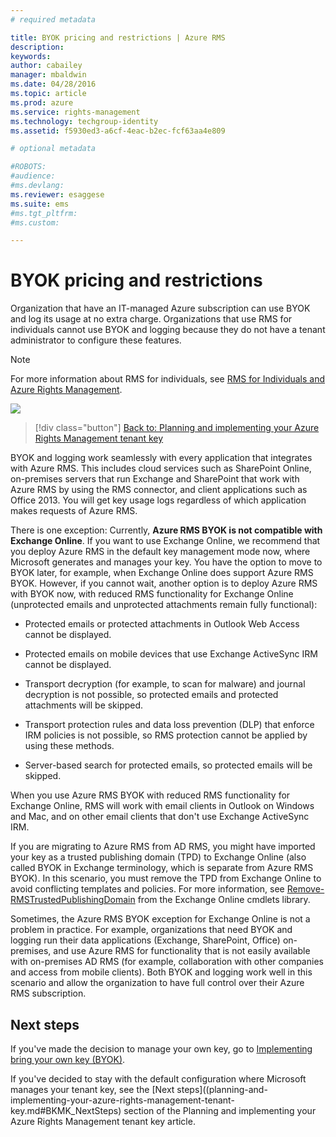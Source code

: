 ```yaml
---
# required metadata

title: BYOK pricing and restrictions | Azure RMS
description:
keywords:
author: cabailey
manager: mbaldwin
ms.date: 04/28/2016
ms.topic: article
ms.prod: azure
ms.service: rights-management
ms.technology: techgroup-identity
ms.assetid: f5930ed3-a6cf-4eac-b2ec-fcf63aa4e809

# optional metadata

#ROBOTS:
#audience:
#ms.devlang:
ms.reviewer: esaggese
ms.suite: ems
#ms.tgt_pltfrm:
#ms.custom:

---
```


# BYOK pricing and restrictions

Organization that have an IT-managed Azure subscription can use BYOK and log its usage at no extra charge. Organizations that use RMS for individuals cannot use BYOK and logging because they do not have a tenant administrator to configure these features.


> [!NOTE]
> For more information about RMS for individuals, see [RMS for Individuals and Azure Rights Management](rms-for-individuals-and-azure-rights-management.md).

![](./media/RMS_BYOK_noExchange.png)

> [!div class="button"]
[Back to: Planning and implementing your Azure Rights Management tenant key](planning-and-implementing-your-azure-rights-management-tenant-key.md)

BYOK and logging work seamlessly with every application that integrates with Azure RMS. This includes cloud services such as SharePoint Online, on-premises servers that run Exchange and SharePoint that work with Azure RMS by using the RMS connector, and client applications such as Office 2013. You will get key usage logs regardless of which application makes requests of Azure RMS.

There is one exception: Currently, **Azure RMS BYOK is not compatible with Exchange Online**.  If you want to use Exchange Online, we recommend that you deploy Azure RMS in the default key management mode now, where Microsoft generates and manages your key. You have the option to move to BYOK later, for example, when Exchange Online does support Azure RMS BYOK. However, if you cannot wait, another option is to deploy Azure RMS with BYOK now, with reduced RMS functionality for Exchange Online (unprotected emails and unprotected attachments remain fully functional):

-   Protected emails or protected attachments in Outlook Web Access cannot be displayed.

-   Protected emails on mobile devices that use Exchange ActiveSync IRM cannot be displayed.

-   Transport decryption (for example, to scan for malware) and journal  decryption is not possible, so protected emails and protected attachments will be skipped.

-   Transport protection rules and data loss prevention (DLP) that enforce IRM policies is not possible, so RMS protection cannot be applied by using these methods.

-   Server-based search for protected emails, so protected emails will be skipped.

When you use Azure RMS BYOK with reduced RMS functionality for Exchange Online, RMS will work with email clients in Outlook on Windows and Mac, and on other email clients that don't use Exchange ActiveSync IRM.

If you are migrating to Azure RMS from AD RMS, you might have imported your key as a trusted publishing domain (TPD) to Exchange Online (also called BYOK in Exchange terminology, which is separate from Azure RMS BYOK). In this scenario, you must remove the TPD from Exchange Online to avoid conflicting templates and policies. For more information, see [Remove-RMSTrustedPublishingDomain](https://technet.microsoft.com/library/jj200720%28v=exchg.150%29.aspx) from the Exchange Online cmdlets library.

Sometimes, the Azure RMS BYOK  exception for Exchange Online is not a problem in practice. For example, organizations that need BYOK and logging run their data applications (Exchange, SharePoint, Office) on-premises, and use Azure RMS for functionality that is not easily available with on-premises AD RMS (for example, collaboration with other companies and access from mobile clients). Both BYOK and logging work well in this scenario and allow the organization to have full control over their Azure RMS subscription.

## Next steps

If you've made the decision to manage your own key, go to [Implementing bring your own key (BYOK)](implementing-your-azure-rights-management-tenant-key.md).

If you've decided to stay with the default configuration where Microsoft manages your tenant key, see the [Next steps]((planning-and-implementing-your-azure-rights-management-tenant-key.md#BKMK_NextSteps) section of the Planning and implementing your Azure Rights Management tenant key article.

